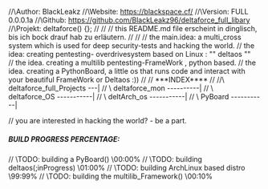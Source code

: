 //\Author: BlackLeakz
//\Website: https://blackspace.cf/
//\Version: FULL 0.0.0.1a
//\Github: https://github.com/BlackLeakz96/deltaforce_full_libary
//\Projekt: deltaforce() {};
//
//
// this README.md file erscheint in dinglisch, bis ich bock drauf hab zu erläutern.
//
//
// the main.idea: a multi_cross system which is used for deep security-tests and hacking the world.
// the idea: creating pentesting- overdrivesystem based on Linux : "" deltaos  ""   
// the idea. creating a multilib pentesting-FrameWork , python based.
// the idea. creating a PythonBoard, a little os that runs code and interact with your beautiful FrameWork or Deltaos :))
//
// \*\*\*INDEX*\*\*\*
//
//\\ deltaforce_full_Projects ---|
// \      deltaforce_mon ----------|
// \      deltaforce_OS -----------|
// \      deltArch_os   -----------|
// \      PyBoard       -----------|

// you are interested in hacking the world? - be a part.

#####   BUILD PROGRESS                              PERCENTAGE:
// \TODO: building a PyBoard()                                    \\00:00%
// \TODO: building deltaos(;inProgress)                            \\01:00%
// \TODO: building ArchLinux based distro                           \\99:99%
// \TODO: building the multilib_Framework()                          \\00:10%
